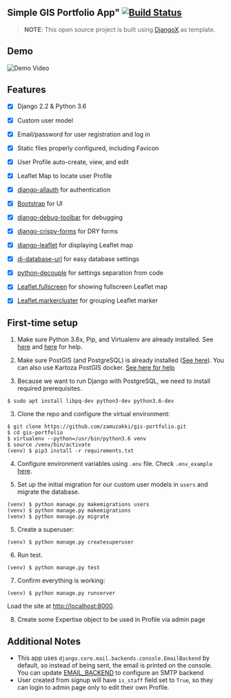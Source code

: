 ## Simple GIS Portfolio App" [![Build Status](https://travis-ci.com/zamuzakki/gis-portfolio.svg?branch=master)](https://travis-ci.com/zamuzakki/gis-portfolio)

> **NOTE**: This open source project is built using [DjangoX](https://github.com/wsvincent/djangox) as template.

## Demo

![Demo Video](https://github.com/zamuzakki/gis-portfolio/blob/master/demo.gif)

## Features

* [x] Django 2.2 & Python 3.6
* [x] Custom user model
* [x] Email/password for user registration and log in
* [x] Static files properly configured, including Favicon
* [x] User Profile auto-create, view, and edit
* [x] Leaflet Map to locate user Profile
* [x] [django-allauth](https://github.com/pennersr/django-allauth) for authentication
* [x] [Bootstrap](https://github.com/twbs/bootstrap) for UI
* [x] [django-debug-toolbar](https://github.com/jazzband/django-debug-toolbar) for debugging
* [x] [django-crispy-forms](https://github.com/django-crispy-forms/django-crispy-forms) for DRY forms
* [x] [django-leaflet](https://github.com/makinacorpus/django-leaflet) for displaying Leaflet map
* [x] [dj-database-url](https://github.com/jacobian/dj-database-url) for easy database settings
* [x] [python-decouple](https://github.com/henriquebastos/python-decouple) for settings separation from code
* [x] [Leaflet.fullscreen](https://github.com/Leaflet/Leaflet.fullscreen) for showing fullscreen Leaflet map
* [x] [Leaflet.markercluster](https://github.com/Leaflet/Leaflet.markercluster) for grouping Leaflet marker


## First-time setup

1.  Make sure Python 3.6x, Pip, and Virtualenv are already installed. 
See [here](https://robbinespu.gitlab.io/blog/2019/07/23/Python-36-with-VirtualEnv/) and 
[here](https://linuxize.com/post/how-to-install-pip-on-ubuntu-18.04/) for help.

2. Make sure PostGIS (and PostgreSQL) is already installed 
([See here](https://computingforgeeks.com/how-to-install-postgis-on-ubuntu-debian/)). You can also use Kartoza PostGIS
docker. [See here for help](https://hub.docker.com/r/kartoza/postgis/)

3. Because we want to run Django with PostgreSQL, we need to install required prerequisites.
```
$ sudo apt install libpq-dev python3-dev python3.6-dev
```

3.  Clone the repo and configure the virtual environment:

```
$ git clone https://github.com/zamuzakki/gis-portfolio.git
$ cd gis-portfolio
$ virtualenv --python=/usr/bin/python3.6 venv
$ source /venv/bin/activate
(venv) $ pip3 install -r requirements.txt
```

4. Configure environment variables using `.env` file. Check `.env_example`
[here](https://github.com/zamuzakki/gis-portfolio/blob/dev/.env_example).

5.  Set up the initial migration for our custom user models in `users` and migrate the database.

```
(venv) $ python manage.py makemigrations users
(venv) $ python manage.py makemigrations
(venv) $ python manage.py migrate
```

5.  Create a superuser:

```
(venv) $ python manage.py createsuperuser
```

6.  Run test.

```
(venv) $ python manage.py test
```

7.  Confirm everything is working:

```
(venv) $ python manage.py runserver
```

Load the site at [http://localhost:8000](http://localhost:8000).

8. Create some Expertise object to be used in Profile via admin page


## Additional Notes

- This app uses `django.core.mail.backends.console.EmailBackend` by default, so instead of being sent,
the email is printed on the console. You can update [EMAIL_BACKEND](https://docs.djangoproject.com/en/3.0/topics/email/#module-django.core.mail) 
to configure an SMTP backend
- User created from signup will have `is_staff` field set to `True`, so they can login to admin page only to edit
their own Profile.